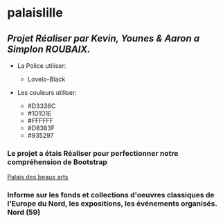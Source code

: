 # palaislille
## *Projet Réaliser par Kevin, Younes & Aaron a Simplon ROUBAIX.*

* La Police utiliser:
  * Lovelo-Black
  
* Les couleurs utiliser:
  * #D3336C
  * #1D1D1E
  * #FFFFFF
  * #D8383F
  * #935297
  
### Le projet a étais Réaliser pour perfectionner notre compréhension de Bootstrap
[Palais des beaux arts](www.pba-lille.fr/)
### Informe sur les fonds et collections d'oeuvres classiques de l'Europe du Nord, les expositions, les événements organisés. Nord (59)


  


